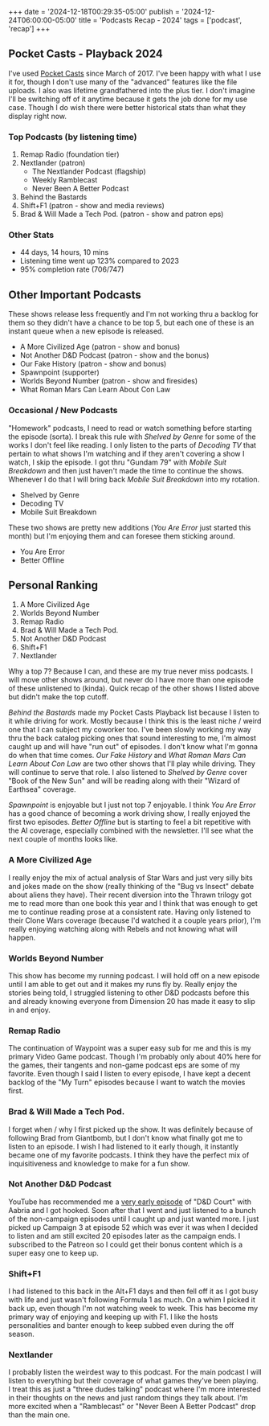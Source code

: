 +++
date = '2024-12-18T00:29:35-05:00'
publish = '2024-12-24T06:00:00-05:00'
title = 'Podcasts Recap - 2024'
tags = ['podcast', 'recap']
+++

## Pocket Casts - Playback 2024
I've used [Pocket Casts](https://pocketcasts.com/) since March of 2017. I've
been happy with what I use it for, though I don't use many of the "advanced"
features like the file uploads. I also was lifetime grandfathered into the plus
tier. I don't imagine I'll be switching off of it anytime because it gets the
job done for my use case. Though I do wish there were better historical stats
than what they display right now. 

### Top Podcasts (by listening time)
1. Remap Radio (foundation tier)
2. Nextlander (patron)
   - The Nextlander Podcast (flagship)
   - Weekly Ramblecast
   - Never Been A Better Podcast
3. Behind the Bastards
4. Shift+F1 (patron - show and media reviews)
5. Brad & Will Made a Tech Pod. (patron - show and patron eps)

### Other Stats
- 44 days, 14 hours, 10 mins
- Listening time went up 123% compared to 2023
- 95% completion rate (706/747)

## Other Important Podcasts
These shows release less frequently and I'm not working thru a backlog for them
so they didn't have a chance to be top 5, but each one of these is an instant
queue when a new episode is released.
- A More Civilized Age (patron - show and bonus)
- Not Another D&D Podcast (patron - show and the bonus)
- Our Fake History (patron - show and bonus)
- Spawnpoint (supporter)
- Worlds Beyond Number (patron - show and firesides)
- What Roman Mars Can Learn About Con Law

### Occasional / New Podcasts
"Homework" podcasts, I need to read or watch something before starting the
episode (sorta). I break this rule with *Shelved by Genre* for some of the works
I don't feel like reading. I only listen to the parts of *Decoding TV* that
pertain to what shows I'm watching and if they aren't covering a show I watch, I
skip the episode. I got thru "Gundam 79" with *Mobile Suit Breakdown* and then
just haven't made the time to continue the shows. Whenever I do that I will
bring back *Mobile Suit Breakdown* into my rotation.
- Shelved by Genre
- Decoding TV
- Mobile Suit Breakdown

These two shows are pretty new additions (*You Are Error* just started this
month) but I'm enjoying them and can foresee them sticking around.
- You Are Error
- Better Offline

## Personal Ranking
1. A More Civilized Age
2. Worlds Beyond Number
3. Remap Radio
4. Brad & Will Made a Tech Pod.
5. Not Another D&D Podcast
6. Shift+F1
7. Nextlander

Why a top 7? Because I can, and these are my true never miss podcasts. I will
move other shows around, but never do I have more than one episode of these
unlistened to (kinda). Quick recap of the other shows I listed above but didn't
make the top cutoff.

*Behind the Bastards* made my Pocket Casts Playback list because I listen to it
while driving for work. Mostly because I think this is the least niche / weird
one that I can subject my coworker too. I've been slowly working my way thru the
back catalog picking ones that sound interesting to me, I'm almost caught up and
will have "run out" of episodes. I don't know what I'm gonna do when that time
comes. *Our Fake History* and *What Roman Mars Can Learn About Con Law* are two
other shows that I'll play while driving. They will continue to serve that role.
I also listened to *Shelved by Genre* cover "Book of the New Sun" and will be
reading along with their "Wizard of Earthsea" coverage.

*Spawnpoint* is enjoyable but I just not top 7 enjoyable. I think *You Are
Error* has a good chance of becoming a work driving show, I really enjoyed the
first two episodes. *Better Offline* but is starting to feel a bit repetitive
with the AI coverage, especially combined with the newsletter. I'll see what the
next couple of months looks like.

### A More Civilized Age
I really enjoy the mix of actual analysis of Star Wars and just very silly bits
and jokes made on the show (really thinking of the "Bug vs Insect" debate about
aliens they have). Their recent diversion into the Thrawn trilogy got me to read
more than one book this year and I think that was enough to get me to continue
reading prose at a consistent rate. Having only listened to their Clone Wars
coverage (because I'd watched it a couple years prior), I'm really enjoying
watching along with Rebels and not knowing what will happen.

### Worlds Beyond Number
This show has become my running podcast. I will hold off on a new episode until
I am able to get out and it makes my runs fly by. Really enjoy the stories being
told, I struggled listening to other D&D podcasts before this and already
knowing everyone from Dimension 20 has made it easy to slip in and enjoy.

### Remap Radio
The continuation of Waypoint was a super easy sub for me and this is my primary
Video Game podcast. Though I'm probably only about 40% here for the games, their
tangents and non-game podcast eps are some of my favorite. Even though I said I
listen to every episode, I have kept a decent backlog of the "My Turn" episodes
because I want to watch the movies first.

### Brad & Will Made a Tech Pod.
I forget when / why I first picked up the show. It was definitely because of
following Brad from Giantbomb, but I don't know what finally got me to listen to
an episode. I wish I had listened to it early though, it instantly became one of
my favorite podcasts. I think they have the perfect mix of inquisitiveness and
knowledge to make for a fun show.

### Not Another D&D Podcast
YouTube has recommended me a [very early
episode](https://www.youtube.com/watch?v=lJx6JUr1sNg) of "D&D Court" with Aabria
and I got hooked. Soon after that I went and just listened to a bunch of the
non-campaign episodes until I caught up and just wanted more. I just picked up
Campaign 3 at episode 52 which was ever it was when I decided to listen and am
still excited 20 episodes later as the campaign ends. I subscribed to the
Patreon so I could get their bonus content which is a super easy one to keep up.

### Shift+F1
I had listened to this back in the Alt+F1 days and then fell off it as I got
busy with life and just wasn't following Formula 1 as much. On a whim I picked
it back up, even though I'm not watching week to week. This has become my
primary way of enjoying and keeping up with F1. I like the hosts personalities
and banter enough to keep subbed even during the off season.

### Nextlander
I probably listen the weirdest way to this podcast. For the main podcast I will
listen to everything but their coverage of what games they've been playing. I
treat this as just a "three dudes talking" podcast where I'm more interested in
their thoughts on the news and just random things they talk about. I'm more
excited when a "Ramblecast" or "Never Been A Better Podcast" drop than the main
one. 

